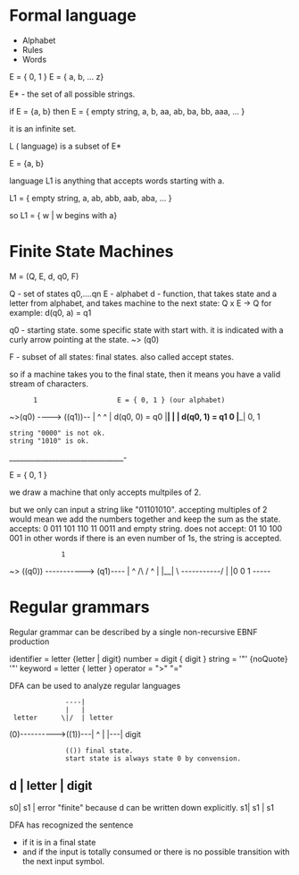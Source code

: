 Formal language
===============

* Alphabet
* Rules
* Words

E = { 0, 1 }
E = { a, b, ... z}

E* - the set of all possible strings.

if E = {a, b}
then E = { empty string, a, b, aa, ab, ba, bb, aaa, ... }

it is an infinite set.

L ( language) is a subset of E*

E = {a, b}

language L1 is anything that accepts words starting with a.

L1 = { empty string, a, ab, abb, aab, aba, ... }

so L1 = { w | w begins with a}



Finite State Machines
=====================

M = (Q, E, d, q0, F)

Q - set of states q0,....qn
E - alphabet
d - function, that takes state and a letter from alphabet, and takes machine to the next state: Q x E -> Q
  for example: d(q0, a) = q1

q0 - starting state. some specific state with start with.
     it is indicated with a curly arrow pointing at the state.
     ~> (q0)

F - subset of all states: final states. also called accept states.

so if a machine takes you to the final state, then it means you have a valid stream of characters.

          1                    E = { 0, 1 } (our alphabet)
  ~>(q0) ----> ((q1))--
    |  ^          ^   |        d(q0, 0) = q0
    |__|          |   |        d(q0, 1) = q1
     0            |___|
                   0, 1
                  
    string "0000" is not ok.
    string "1010" is ok.

  ________________________________-

  E = { 0, 1 }

  we draw a machine that only accepts multpiles of 2.

  but we only can input a string like "01101010".
  accepting multiples of 2 would mean we add the numbers together and keep the sum as the state.
                        accepts: 0 011 101 110 11 0011 and empty string.
                        does not accept: 01  10 100 001
                        in other words if there is an even number of 1s,
                        the string is accepted.

                 1
  ~> ((q0)) -----------> (q1)----
      |  ^ /\             /  ^   |
      |__|  \ -----------/   |   |0
      0         1            -----


Regular grammars
=================

Regular grammar can be described by a single non-recursive EBNF production

identifier = letter {letter | digit}
number     = digit { digit }
string     = '"' {noQuote} '"'
keyword    = letter { letter }
operator   = ">" "="

DFA can be used to analyze regular languages



                  ----|
                  |   |
     letter      \|/  | letter
(0)---------->((1))---|
                  ^   |
                  |---| digit


                  (()) final state.
                  start state is always state 0 by convension.

   d | letter | digit
   -------------------
   s0|   s1   | error   "finite" because d can be written down explicitly.
   s1|   s1   |   s1

   DFA has recognized the sentence
   * if it is in a final state
   * and if the input is totally consumed or there is no possible transition with the next input symbol.


